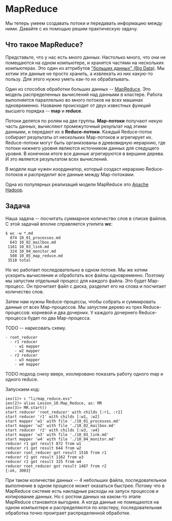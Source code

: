 # MapReduce

Мы теперь умеем создавать потоки и передавать информацию между ними. Давайте с их помощью решим практическую задачу.


## Что такое MapReduce?

Представьте, что у нас есть много данных. Настолько много, что они не помещаются на одном компьютере, и хранятся частями на нескольких компьютерах. Это один из аттрибутов ["больших данных" (Big Data)](https://ru.wikipedia.org/wiki/%D0%91%D0%BE%D0%BB%D1%8C%D1%88%D0%B8%D0%B5_%D0%B4%D0%B0%D0%BD%D0%BD%D1%8B%D0%B5). Мы хотим эти данные не просто хранить, а извлекать из них какую-то пользу. Для этого нужно уметь как-то их обрабатывать.

Один из способов обработки больших данных -- [MapReduce](https://ru.wikipedia.org/wiki/MapReduce). Это модель распределенных вычислений над данными в кластере. Работа выполняется параллельно во много потоков на всех машинах одновременно. Название происходит от двух известных функций высшего порядка -- **map** и **reduce**. 

Потоки делятся по ролям на две группы. **Map-потоки** получают некую часть данных, вычисляют промежуточный результат над этими данными, и передают их в **Reduce-потоки**. Каждый Reduce-поток собирает результаты от нескольких Map-потоков и агрегирует их. Reduce-потоки могут быть организованы в древовидную иерархию, где потоки нижнего уровня являются источником данных для следущего уровня. В конечном итоге все данные агрегируются в вершине дерева. И это является результатом всех вычислений.

В модели еще нужен координатор, который создаст иерархию Reduce-потоков и распределит все данные между Map-потоками.

Одна из популярных реализаций модели MapReduce это [Apache Hadoop](https://hadoop.apache.org/).


## Задача

Наша задача -- посчитать суммарное количество слов в списке файлов. С этой задачай вполне справляется утилита **wc**:

```
$ wc -w *.md
  874 10_01_processes.md
  643 10_02_mailbox.md
 1161 10_03_link.md
  324 10_04_monitor.md
  508 10_05_map_reduce.md
 3510 total
```

Но wc работает последовательно в одном потоке. Мы же хотим ускорить вычисление и обработать все файлы одновременно. Поэтому мы запустим отдельный процесс для каждого файла. Это будет Map-процесс. Он прочитает файл с диска, разделит его на слова и посчитает количество слов. 

Затем нам нужны Reduce-процессы, чтобы собрать и суммировать данные от всех Map-процессов. Мы запустим дерево из трех Reduce-процессов: корневой и два дочерних. У каждого дочернего Reduce-процесса будет по два Map-процесса.

TODO -- нарисовать схему.
```
- root_reducer
  - r1 reducer
    - w1 mapper
    - w2 mapper
  - r2 reducer
    - w3 mapper
    - w4 mapper
```

TODO подход снизу вверх, изолировано показать работу одного map и одного reduce.

Запускаем код:

```
iex(1)> c "li/map_reduce.exs"
iex(2)> alias Lesson_10.Map_Reduce, as: MR
iex(3)> MR.start()
start reducer 'root_reducer' with childs [:r1, :r2]
start reducer 'r1' with childs [:w1, :w2]
start mapper 'w1' with file './10_01_processes.md'
start mapper 'w2' with file './10_02_mailbox.md'
start reducer 'r2' with childs [:w3, :w4]
start mapper 'w3' with file './10_03_link.md'
start mapper 'w4' with file './10_04_monitor.md'
reducer r1 got result 872 from w1
reducer r1 got result 644 from w2
reducer root_reducer got result 1516 from r1
reducer r2 got result 1162 from w3
reducer r2 got result 325 from w4
reducer root_reducer got result 1487 from r2
{:ok, 3003}
```

При таком количестве данных -- 4 небольших файла, последовательное выполнение в одном процессе может оказаться быстрее. Потому что в MapReduce системе есть накладные расходы на запуск процессов и копирование данных. Но с ростом данных на каком-то этапе MapReduce становится выгоднее. А когда данные не помещаются на одном компьютере и распределяются по кластеру, последовательная обработка точно проиграет распределенной обработке.

